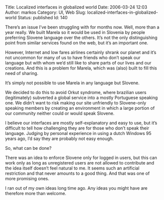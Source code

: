 Title: Localized interfaces in globalized world
Date: 2006-03-24 12:03
Author: markos
Category: UI, Web
Slug: localized-interfaces-in-globalized-world
Status: published
Id: 140

<div>
 <p>
  There’s an issue I’ve been struggling with for months now. Well, more than a year really. We built Marela so it would be used in Slovenia by people preferring Slovene language over the others. It’s not the only distinguishing point from similar services found on the web, but it’s an important one.
 </p>
 <p>
  However, Internet and low fares airlines certainly shrank our planet and it’s not uncommon for many of us to have friends who don’t speak our language but with whom we’d still like to share parts of our lives and our creations. And this is a problem for Marela, which was (also) built to fill this need of sharing.
 </p>
 <p>
  It’s simply not possible to use Marela in any language but Slovene.
 </p>
 <p>
  We decided to do this to avoid Orkut syndrome, where brazilian users (legitimately) subverted  a global service into a mostly Portuguese speaking one. We didn’t want to risk making our site unfriendly to Slovene-only speaking members by creating an environment in which a large portion of our community neither could or would speak Slovene.
 </p>
 <p>
  I believe our interfaces are mostly self-explanatory and easy to use, but it’s difficult to tell how challenging they are for those who don’t speak their language. Judging by personal experience in using a dutch Windows 95 years ago, I’d say they are probably not easy enough.
 </p>
 <p>
  So, what can be done?
 </p>
 <p>
  There was an idea to enforce Slovene only for logged in users, but this can work only as long as unregistered users are not allowed to contribute and the idea itself doesn’t feel natural to me. It seems such an artificial restriction and that never amounts to a good thing. And that was one of more promising ones.
 </p>
 <p>
  I ran out of my own ideas long time ago. Any ideas you might have are therefore more than welcome.
 </p>
</div>
